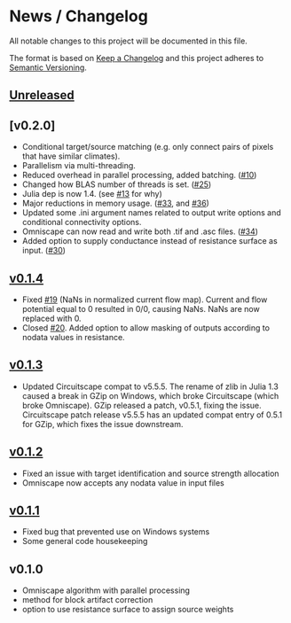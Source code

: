 # News / Changelog
All notable changes to this project will be documented in this file.

The format is based on [Keep a Changelog](http://keepachangelog.com/en/1.0.0/)
and this project adheres to [Semantic Versioning](http://semver.org/spec/v2.0.0.html).

## [Unreleased]


## [v0.2.0]
- Conditional target/source matching (e.g. only connect pairs of pixels that have similar climates).
- Parallelism via multi-threading.
- Reduced overhead in parallel processing, added batching. ([#10](https://github.com/Circuitscape/Omniscape.jl/issues/10))
- Changed how BLAS number of threads is set. ([#25](https://github.com/Circuitscape/Omniscape.jl/pull/25))
- Julia dep is now 1.4. (see [#13](https://github.com/Circuitscape/Omniscape.jl/issues/13) for why)
- Major reductions in memory usage. ([#33](https://github.com/Circuitscape/Omniscape.jl/issues/33), and [#36](https://github.com/Circuitscape/Omniscape.jl/issues/36))
- Updated some .ini argument names related to output write options and conditional connectivity options.
- Omniscape can now read and write both .tif and .asc files. ([#34](https://github.com/Circuitscape/Omniscape.jl/pull/34))
- Added option to supply conductance instead of resistance surface as input. ([#30](https://github.com/Circuitscape/Omniscape.jl/pull/30))

## [v0.1.4]
- Fixed [#19](https://github.com/Circuitscape/Omniscape.jl/issues/19) (NaNs in normalized current flow map). Current and flow potential equal to 0 resulted in 0/0, causing NaNs. NaNs are now replaced with 0.
- Closed [#20](https://github.com/Circuitscape/Omniscape.jl/issues/20). Added option to allow masking of outputs according to nodata values in resistance.

## [v0.1.3]
- Updated Circuitscape compat to v5.5.5. The rename of zlib in Julia 1.3 caused a break in GZip on Windows, which broke Circuitscape (which broke Omniscape). GZip released a patch, v0.5.1, fixing the issue. Circuitscape patch release v5.5.5 has an updated compat entry of 0.5.1 for GZip, which fixes the issue downstream.

## [v0.1.2]
- Fixed an issue with target identification and source strength allocation
- Omniscape now accepts any nodata value in input files

## [v0.1.1]
- Fixed bug that prevented use on Windows systems
- Some general code housekeeping

## v0.1.0
- Omniscape algorithm with parallel processing
- method for block artifact correction
- option to use resistance surface to assign source weights

[Unreleased]: https://github.com/circuitscape/Omniscape.jl/compare/v0.2.0...master
[v0.1.4]: https://github.com/circuitscape/Omniscape.jl/compare/v0.1.4...v0.2.0
[v0.1.4]: https://github.com/circuitscape/Omniscape.jl/compare/v0.1.3...v0.1.4
[v0.1.3]: https://github.com/circuitscape/Omniscape.jl/compare/v0.1.2...v0.1.3
[v0.1.2]: https://github.com/circuitscape/Omniscape.jl/compare/v0.1.0...v0.1.2
[v0.1.1]: https://github.com/circuitscape/Omniscape.jl/compare/v0.1.0...v0.1.1
